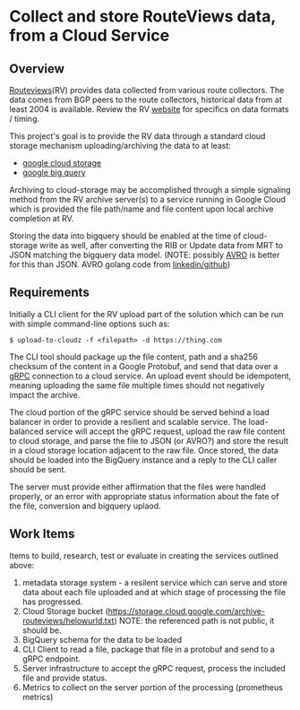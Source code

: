 # Collect and store RouteViews data, from a Cloud Service

## Overview

[Routeviews](http://www.routeviews.org)(RV) provides data collected from various
route collectors. The data comes from BGP peers to the route collectors, historical
data from at least 2004 is available. Review the RV [website](http://www.routeviews.org/routeviews/index.php/archive/) 
for specifics on data formats / timing.

This project's goal is to provide the RV data through a standard cloud storage
mechanism uploading/archiving the data to at least:

  * [google cloud storage](https://cloud.google.com/storage)
  * [google big query](https://cloud.google.com/bigquery)

Archiving to cloud-storage may be accomplished through a simple signaling method
from the RV archive server(s) to a service running in Google Cloud which is provided
the file path/name and file content upon local archive completion at RV.

Storing the data into bigquery should be enabled at the time of cloud-storage write
as well, after converting the RIB or Update data from MRT to JSON matching the bigquery
data model.
  (NOTE: possibly [AVRO](http://avro.apache.org) is better for this than JSON. AVRO
  golang code from [linkedin/github](https://github.com/linkedin/goavro))

## Requirements

<A metadata service must be built to track the state of each file in process>

Initially a CLI client for the RV upload part of the solution which can be run with simple
command-line options such as:

```shell
$ upload-to-cloudz -f <filepath> -d https://thing.com
```

The CLI tool should package up the file content, path and a sha256 checksum of the content
in a Google Protobuf, and send that data over a [gRPC](https://grpc.io) connection to a
cloud service. An upload event should be idempotent, meaning uploading the same file
multiple times should not negatively impact the archive.

The cloud portion of the gRPC service should be served behind a load balancer in order
to provide a resilient and scalable service. The load-balanced service will accept the gRPC
request, upload the raw file content to cloud storage, and parse the file to JSON (or AVRO?)
and store the result in a cloud storage location adjacent to the raw file. Once stored, the
data should be loaded into the BigQuery instance and a reply to the CLI caller should be sent.

The server must provide either affirmation that the files were handled properly, or an error
with appropriate status information about the fate of the file, conversion and bigquery uplaod.

## Work Items

Items to build, research, test or evaluate in creating the services outlined above:

1. metadata storage system - a resilent service which can serve and store data about
   each file uploaded and at which stage of processing the file has progressed.
2. Cloud Storage bucket (https://storage.cloud.google.com/archive-routeviews/helowurld.txt)
   NOTE: the referenced path is not public, it should be.
3. BigQuery schema for the data to be loaded
4. CLI Client to read a file, package that file in a protobuf and send to a gRPC endpoint.
5. Server infrastructure to accept the gRPC request, process the included file and provide status.
6. Metrics to collect on the server portion of the processing (prometheus metrics)

